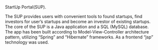 StartUp Portal(SUP).

The SUP provides users with convenient tools to found startups, find investors for user’s
startups and become an investor of existing startups.
The core of the SUP is a Java application and a SQL (MySQL) database.
The app has been built according to Model-View-Controller architecture pattern, utilizing
“Spring” and “Hibernate” frameworks.
As a frontend “jsp” technology was used.
